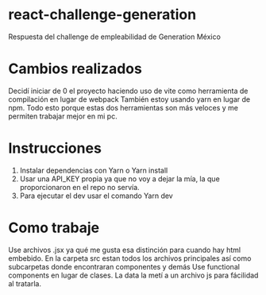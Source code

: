 # react-challenge-generation

Respuesta del challenge de empleabilidad de Generation México

# Cambios realizados

Decidí iniciar de 0 el proyecto haciendo uso de vite como herramienta de compilación en lugar de webpack
También estoy usando yarn en lugar de npm.
Todo esto porque estas dos herramientas son más veloces y me permiten trabajar mejor en mi pc.

# Instrucciones

1. Instalar dependencias con
   Yarn o Yarn install
2. Usar una API_KEY propia ya que no voy a dejar la mía, la que proporcionaron en el repo no servía.
3. Para ejecutar el dev usar el comando
   Yarn dev

# Como trabaje

Use archivos .jsx ya qué me gusta esa distinción para cuando hay html embebido.
En la carpeta src estan todos los archivos principales así como subcarpetas donde encontraran componentes y demás
Use functional components en lugar de clases.
La data la metí a un archivo js para fácilidad al tratarla.
